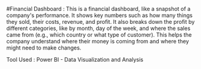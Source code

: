 #Financial Dashboard :
    This is a financial dashboard, like a snapshot of a company's performance. It shows key
numbers such as how many things they sold, their costs, revenue, and profit. It also
breaks down the profit by different categories, like by month, day of the week, and where 
the sales came from (e.g., which country or what type of customer). This helps the company
understand where their money is coming from and where they might need to make changes.

Tool Used :
    Power BI - Data Visualization and Analysis
